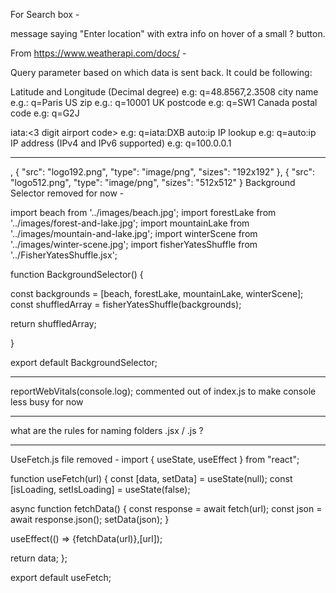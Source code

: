 For Search box -

message saying "Enter location" with extra info on hover of a small ? button. 

From https://www.weatherapi.com/docs/ - 

Query parameter based on which data is sent back. It could be following:

Latitude and Longitude (Decimal degree) e.g: q=48.8567,2.3508
city name e.g.: q=Paris
US zip e.g.: q=10001
UK postcode e.g: q=SW1
Canada postal code e.g: q=G2J
<!-- metar:<metar code> e.g: q=metar:EGLL -->
iata:<3 digit airport code> e.g: q=iata:DXB
auto:ip IP lookup e.g: q=auto:ip
IP address (IPv4 and IPv6 supported) e.g: q=100.0.0.1

---------------------------------------------------------------------

<!-- from Manifest.json - icons -->
,
    {
      "src": "logo192.png",
      "type": "image/png",
      "sizes": "192x192"
    },
    {
      "src": "logo512.png",
      "type": "image/png",
      "sizes": "512x512"
    }
Background Selector removed for now -

import beach from '../images/beach.jpg';
import forestLake from '../images/forest-and-lake.jpg';
import mountainLake from '../images/mountain-and-lake.jpg';
import winterScene from '../images/winter-scene.jpg';
import fisherYatesShuffle from '../FisherYatesShuffle.jsx';

function BackgroundSelector() {

  const backgrounds = [beach, forestLake, mountainLake, winterScene];
  const shuffledArray = fisherYatesShuffle(backgrounds);

  return shuffledArray;

}

export default BackgroundSelector;

---------------------------------------------------------------------

reportWebVitals(console.log); commented out of index.js to make console less busy for now

---------------------------------------------------------------------

what are the rules for naming folders .jsx / .js ?

---------------------------------------------------------------------

UseFetch.js file removed - 
import { useState, useEffect } from "react";

function useFetch(url) {
  const [data, setData] = useState(null);
  const [isLoading, setIsLoading] = useState(false);

  async function fetchData() {
    const response = await fetch(url);
    const json = await response.json();
    setData(json);
  }

  useEffect(() => {fetchData(url)},[url]);

  return data;
};  

export default useFetch;